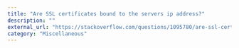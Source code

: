 ```yaml
---
title: "Are SSL certificates bound to the servers ip address?"
description: ""
external_url: "https://stackoverflow.com/questions/1095780/are-ssl-certificates-bound-to-the-servers-ip-address"
category: "Miscellaneous"
---
```

